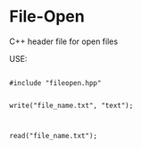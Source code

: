 # File-Open
C++ header file for open files

USE:

<code>
#include "fileopen.hpp"

write("file_name.txt", "text");

read("file_name.txt");
</code>

